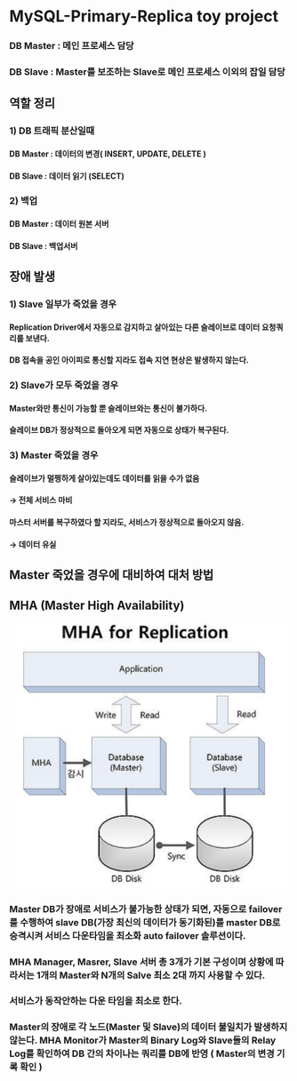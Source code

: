 # MySQL-Primary-Replica toy project

### DB Master : 메인 프로세스 담당
### DB Slave : Master를 보조하는 Slave로 메인 프로세스 이외의 잡일 담당

## 역할 정리

### 1) DB 트래픽 분산일때
#### DB Master : 데이터의 변경( INSERT, UPDATE, DELETE )
#### DB Slave : 데이터 읽기 (SELECT)

### 2) 백업
#### DB Master : 데이터 원본 서버
#### DB Slave : 백업서버

## 장애 발생
### 1) Slave 일부가 죽었을 경우
#### Replication Driver에서 자동으로 감지하고 살아있는 다른 슬레이브로 데이터 요청쿼리를 보낸다.
#### DB 접속을 공인 아이피로 통신할 지라도 접속 지연 현상은 발생하지 않는다.
### 2) Slave가 모두 죽었을 경우
#### Master와만 통신이 가능할 뿐 슬레이브와는 통신이 불가하다.
#### 슬레이브 DB가 정상적으로 돌아오게 되면 자동으로 상태가 복구된다.
### 3) Master 죽었을 경우
#### 슬레이브가 멀쩡하게 살아있는데도 데이터를 읽을 수가 없음
#### → 전체 서비스 마비
#### 마스터 서버를 복구하였다 할 지라도, 서비스가 정상적으로 돌아오지 않음.
#### → 데이터 유실

## Master 죽었을 경우에 대비하여 대처 방법
## MHA (Master High Availability)
![img.png](img.png)

### Master DB가 장애로 서비스가 불가능한 상태가 되면,  자동으로 failover를 수행하여 slave DB(가장 최신의 데이터가 동기화된)를 master DB로 승격시켜 서비스 다운타임을 최소화 auto failover 솔루션이다.
### MHA Manager, Masrer, Slave 서버 총 3개가 기본 구성이며 상황에 따라서는 1개의 Master와 N개의 Salve 최소 2대 까지 사용할 수 있다.
### 서비스가 동작안하는 다운 타임을 최소로 한다.
### Master의 장애로 각 노드(Master 및 Slave)의 데이터 불일치가 발생하지 않는다. MHA Monitor가 Master의 Binary Log와 Slave들의 Relay Log를 확인하여 DB 간의 차이나는 쿼리를 DB에 반영 ( Master의 변경 기록 확인 )

